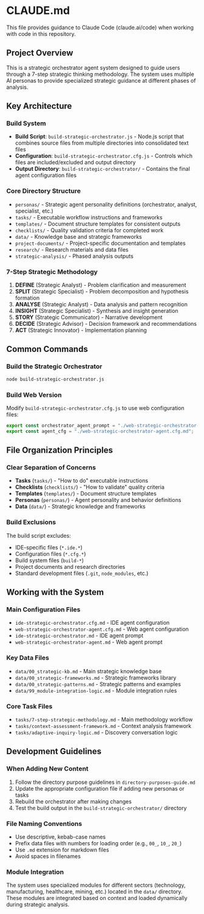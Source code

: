 # CLAUDE.md

This file provides guidance to Claude Code (claude.ai/code) when working with code in this repository.

## Project Overview

This is a strategic orchestrator agent system designed to guide users through a 7-step strategic thinking methodology. The system uses multiple AI personas to provide specialized strategic guidance at different phases of analysis.

## Key Architecture

### Build System

- **Build Script**: `build-strategic-orchestrator.js` - Node.js script that combines source files from multiple directories into consolidated text files
- **Configuration**: `build-strategic-orchestrator.cfg.js` - Controls which files are included/excluded and output directory
- **Output Directory**: `build-strategic-orchestrator/` - Contains the final agent configuration files

### Core Directory Structure

- `personas/` - Strategic agent personality definitions (orchestrator, analyst, specialist, etc.)
- `tasks/` - Executable workflow instructions and frameworks
- `templates/` - Document structure templates for consistent outputs
- `checklists/` - Quality validation criteria for completed work
- `data/` - Knowledge base and strategic frameworks
- `project-documents/` - Project-specific documentation and templates
- `research/` - Research materials and data files
- `strategic-analysis/` - Phased analysis outputs

### 7-Step Strategic Methodology

1. **DEFINE** (Strategic Analyst) - Problem clarification and measurement
2. **SPLIT** (Strategic Specialist) - Problem decomposition and hypothesis formation
3. **ANALYSE** (Strategic Analyst) - Data analysis and pattern recognition
4. **INSIGHT** (Strategic Specialist) - Synthesis and insight generation
5. **STORY** (Strategic Communicator) - Narrative development
6. **DECIDE** (Strategic Advisor) - Decision framework and recommendations
7. **ACT** (Strategic Innovator) - Implementation planning

## Common Commands

### Build the Strategic Orchestrator

```bash
node build-strategic-orchestrator.js
```

### Build Web Version

Modify `build-strategic-orchestrator.cfg.js` to use web configuration files:

```javascript
export const orchestrator_agent_prompt = "./web-strategic-orchestrator-agent.md";
export const agent_cfg = "./web-strategic-orchestrator-agent.cfg.md";
```

## File Organization Principles

### Clear Separation of Concerns

- **Tasks** (`tasks/`) - "How to do" executable instructions
- **Checklists** (`checklists/`) - "How to validate" quality criteria
- **Templates** (`templates/`) - Document structure templates
- **Personas** (`personas/`) - Agent personality and behavior definitions
- **Data** (`data/`) - Strategic knowledge and frameworks

### Build Exclusions

The build script excludes:

- IDE-specific files (`*.ide.*`)
- Configuration files (`*.cfg.*`)
- Build system files (`build-*`)
- Project documents and research directories
- Standard development files (`.git`, `node_modules`, etc.)

## Working with the System

### Main Configuration Files

- `ide-strategic-orchestrator.cfg.md` - IDE agent configuration
- `web-strategic-orchestrator-agent.cfg.md` - Web agent configuration
- `ide-strategic-orchestrator.md` - IDE agent prompt
- `web-strategic-orchestrator-agent.md` - Web agent prompt

### Key Data Files

- `data/00_strategic-kb.md` - Main strategic knowledge base
- `data/00_strategic-frameworks.md` - Strategic frameworks library
- `data/00_strategic-patterns.md` - Strategic patterns and examples
- `data/99_module-integration-logic.md` - Module integration rules

### Core Task Files

- `tasks/7-step-strategic-methodology.md` - Main methodology workflow
- `tasks/context-assessment-framework.md` - Context analysis framework
- `tasks/adaptive-inquiry-logic.md` - Discovery conversation logic

## Development Guidelines

### When Adding New Content

1. Follow the directory purpose guidelines in `directory-purposes-guide.md`
2. Update the appropriate configuration file if adding new personas or tasks
3. Rebuild the orchestrator after making changes
4. Test the build output in the `build-strategic-orchestrator/` directory

### File Naming Conventions

- Use descriptive, kebab-case names
- Prefix data files with numbers for loading order (e.g., `00_`, `10_`, `20_`)
- Use `.md` extension for markdown files
- Avoid spaces in filenames

### Module Integration

The system uses specialized modules for different sectors (technology, manufacturing, healthcare, mining, etc.) located in the `data/` directory. These modules are integrated based on context and loaded dynamically during strategic analysis.
